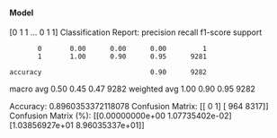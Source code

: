 #### Model
[0 1 1 ... 0 1 1]
Classification Report:
              precision    recall  f1-score   support

           0       0.00      0.00      0.00         1
           1       1.00      0.90      0.95      9281

    accuracy                           0.90      9282
   macro avg       0.50      0.45      0.47      9282
weighted avg       1.00      0.90      0.95      9282

Accuracy: 0.8960353372118078
Confusion Matrix:
[[   0    1]
 [ 964 8317]]
Confusion Matrix (%):
[[0.00000000e+00 1.07735402e-02]
 [1.03856927e+01 8.96035337e+01]]
